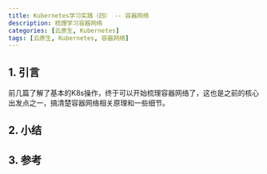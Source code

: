 ```yaml
---
title: Kubernetes学习实践（四） -- 容器网络
description: 梳理学习容器网络
categories: [云原生, Kubernetes]
tags: [云原生, Kubernetes, 容器网络]
---
```



## 1. 引言

前几篇了解了基本的K8s操作，终于可以开始梳理容器网络了，这也是之前的核心出发点之一，搞清楚容器网络相关原理和一些细节。

## 2. 小结


## 3. 参考
